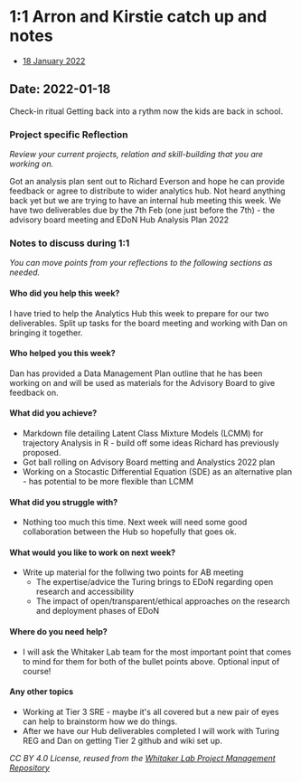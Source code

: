 # 1:1 Arron and Kirstie catch up and notes

* [18 January 2022](#date-18-january-2022)

## Date: 2022-01-18

Check-in ritual
Getting back into a rythm now the kids are back in school. 

### Project specific Reflection

*Review your current projects, relation and skill-building that you are working on.*

Got an analysis plan sent out to Richard Everson and hope he can provide feedback or agree to distribute to wider analytics hub. Not heard anything back yet but we are trying to have an internal hub meeting this week.
We have two deliverables due by the 7th Feb (one just before the 7th) - the advisory board meeting and EDoN Hub Analysis Plan 2022

### Notes to discuss during 1:1

*You can move points from your reflections to the following sections as needed.*

#### Who did you help this week?

I have tried to help the Analytics Hub this week to prepare for our two deliverables. Split up tasks for the board meeting and working with Dan on bringing it together.

#### Who helped you this week?

Dan has provided a Data Management Plan outline that he has been working on and will be used as materials for the Advisory Board to give feedback on.

#### What did you achieve?

* Markdown file detailing Latent Class Mixture Models (LCMM) for trajectory Analysis in R - build off some ideas Richard has previously proposed.
* Got ball rolling on Advisory Board metting and Analystics 2022 plan
* Working on a Stocastic Differential Equation (SDE) as an alternative plan - has potential to be more flexible than LCMM

#### What did you struggle with?

* Nothing too much this time. Next week will need some good collaboration between the Hub so hopefully that goes ok.

#### What would you like to work on next week?

* Write up material for the follwing two points for AB meeting
    * The expertise/advice the Turing brings to EDoN regarding open research and accessibility
    * The impact of open/transparent/ethical approaches on the research and deployment phases of EDoN

#### Where do you need help?

* I will ask the Whitaker Lab team for the most important point that comes to mind for them for both of the bullet points above. Optional input of course!

#### Any other topics

- Working at Tier 3 SRE - maybe it's all covered but a new pair of eyes can help to brainstorm how we do things.
- After we have our Hub deliverables completed I will work with Turing REG and Dan on getting Tier 2 github and wiki set up.

*CC BY 4.0 License, reused from the [Whitaker Lab Project Management Repository](https://github.com/WhitakerLab/Onboarding/blob/lab-meetings/Setting-up-your-weekly-meetings.md)*
